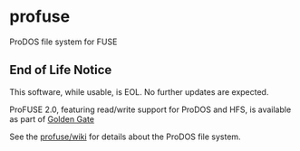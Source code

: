 # profuse
ProDOS file system for FUSE

## End of Life Notice

This software, while usable, is EOL.  No further updates are expected.

ProFUSE 2.0, featuring read/write support for ProDOS and HFS, is available as part of
[Golden Gate](http://golden-gate.ksherlock.com) 

See the [profuse/wiki](wiki) for details about the ProDOS file system.
